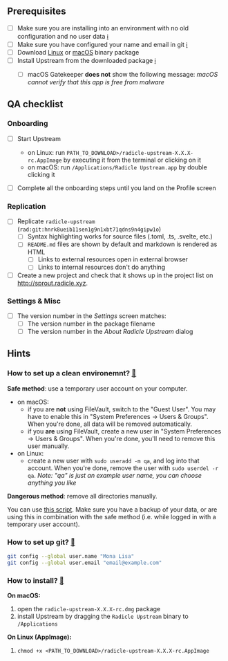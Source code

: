 ## Prerequisites

- [ ] Make sure you are installing into an environment with no old
      configuration and no user data [ℹ️](#01)
- [ ] Make sure you have configured your name and email in git [ℹ️](#02)
- [ ] Download [Linux][ln] or [macOS][mc] binary package
- [ ] Install Upstream from the downloaded package [ℹ️](#03)
  - [ ] macOS Gatekeeper **does not** show the following message:
        _macOS cannot verify that this app is free from malware_


## QA checklist

### Onboarding

- [ ] Start Upstream
  - on Linux: run `PATH_TO_DOWNLOAD>/radicle-upstream-X.X.X-rc.AppImage` by
    executing it from the terminal or clicking on it
  - on macOS: run `/Applications/Radicle Upstream.app` by double clicking it
- [ ] Complete all the onboarding steps until you land on the Profile screen


### Replication

- [ ] Replicate `radicle-upstream` (`rad:git:hnrk8ueib11sen1g9n1xbt71qdns9n4gipw1o`)
  - [ ] Syntax highlighting works for source files (.toml, .ts, .svelte, etc.)
  - [ ] `README.md` files are shown by default and markdown is rendered as HTML
    - [ ] Links to external resources open in external browser
    - [ ] Links to internal resources don't do anything
- [ ] Create a new project and check that it shows up in the project list on
      <http://sprout.radicle.xyz>.

### Settings & Misc

- [ ] The version number in the _Settings_ screen matches:
  - [ ] The version number in the package filename
  - [ ] The version number in the _About Radicle Upstream_ dialog

## Hints

### How to set up a clean environemnt? <a href="#user-content-01" id="01">🔗</a>

**Safe method**: use a temporary user account on your computer.

- on macOS:
  - if you are **not** using FileVault, switch to the "Guest User". You may
    have to enable this in "System Preferences -> Users & Groups".  When
    you're done, all data will be removed automatically.
  - if you **are** using FileVault, create a new user in "System
    Preferences -> Users & Groups". When you're done, you'll need to remove
    this user manually.
- on Linux:
  - create a new user with `sudo useradd -m qa`, and log into that account.
    When you're done, remove the user with `sudo userdel -r qa`.  _Note:
    "qa" is just an example user name, you can choose anything you like_

**Dangerous method**: remove all directories manually.

You can use [this script][rs]. Make sure you have a backup of your data,
or are using this in combination with the safe method (i.e. while logged
in with a temporary user account).


### How to set up git? <a href="#user-content-02" id="02">🔗</a>

```bash
git config --global user.name "Mona Lisa"
git config --global user.email "email@example.com"
```


### How to install? <a href="#user-content-03" id="03">🔗</a>

**On macOS:**

  1. open the `radicle-upstream-X.X.X-rc.dmg` package
  2. install Upstream by dragging the `Radicle Upstream` binary to
     `/Applications`

**On Linux (AppImage):**

  1. `chmod +x <PATH_TO_DOWNLOAD>/radicle-upstream-X.X.X-rc.AppImage`



[ln]: https://releases.radicle.xyz/radicle-upstream-X.X.X-rc.AppImage
[mc]: https://releases.radicle.xyz/radicle-upstream-X.X.X-rc.dmg
[rs]: https://raw.githubusercontent.com/radicle-dev/radicle-upstream/master/scripts/reset-state.sh
